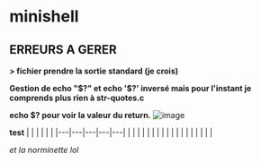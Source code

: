 # minishell

## ERREURS A GERER

**> fichier prendre la sortie standard (je crois)**

**Gestion de echo "$?" et echo '$?' inversé mais pour l'instant je comprends plus rien à str-quotes.c**

**echo $? pour voir la valeur du return.**
![image](https://cdn.discordapp.com/attachments/856902451403423745/969613000052994068/unknown.png)

**test**
|   |   |   |   |   |
|---|---|---|---|---|
|   |   |   |   |   |
|   |   |   |   |   |
|   |   |   |   |   |

_et la norminette lol_
